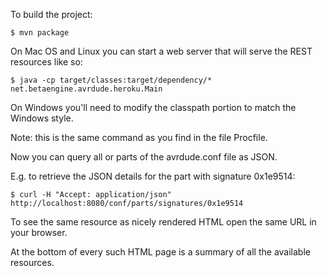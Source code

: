 To build the project:

    $ mvn package

On Mac OS and Linux you can start a web server that will serve the REST resources like so:

    $ java -cp target/classes:target/dependency/* net.betaengine.avrdude.heroku.Main

On Windows you'll need to modify the classpath portion to match the Windows style.

Note: this is the same command as you find in the file Procfile.

Now you can query all or parts of the avrdude.conf file as JSON.

E.g. to retrieve the JSON details for the part with signature 0x1e9514:

    $ curl -H "Accept: application/json" http://localhost:8080/conf/parts/signatures/0x1e9514

To see the same resource as nicely rendered HTML open the same URL in your browser.

At the bottom of every such HTML page is a summary of all the available resources.
